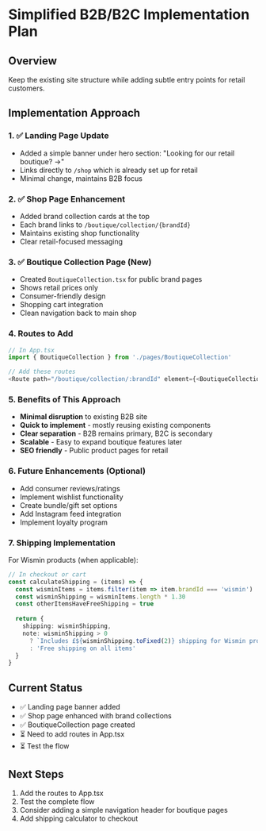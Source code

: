 # Simplified B2B/B2C Implementation Plan

## Overview
Keep the existing site structure while adding subtle entry points for retail customers.

## Implementation Approach

### 1. ✅ Landing Page Update
- Added a simple banner under hero section: "Looking for our retail boutique? →"
- Links directly to `/shop` which is already set up for retail
- Minimal change, maintains B2B focus

### 2. ✅ Shop Page Enhancement
- Added brand collection cards at the top
- Each brand links to `/boutique/collection/{brandId}`
- Maintains existing shop functionality
- Clear retail-focused messaging

### 3. ✅ Boutique Collection Page (New)
- Created `BoutiqueCollection.tsx` for public brand pages
- Shows retail prices only
- Consumer-friendly design
- Shopping cart integration
- Clean navigation back to main shop

### 4. Routes to Add
```typescript
// In App.tsx
import { BoutiqueCollection } from './pages/BoutiqueCollection'

// Add these routes
<Route path="/boutique/collection/:brandId" element={<BoutiqueCollection />} />
```

### 5. Benefits of This Approach
- **Minimal disruption** to existing B2B site
- **Quick to implement** - mostly reusing existing components
- **Clear separation** - B2B remains primary, B2C is secondary
- **Scalable** - Easy to expand boutique features later
- **SEO friendly** - Public product pages for retail

### 6. Future Enhancements (Optional)
- Add consumer reviews/ratings
- Implement wishlist functionality
- Create bundle/gift set options
- Add Instagram feed integration
- Implement loyalty program

### 7. Shipping Implementation
For Wismin products (when applicable):
```typescript
// In checkout or cart
const calculateShipping = (items) => {
  const wisminItems = items.filter(item => item.brandId === 'wismin')
  const wisminShipping = wisminItems.length * 1.30
  const otherItemsHaveFreeShipping = true
  
  return {
    shipping: wisminShipping,
    note: wisminShipping > 0 
      ? `Includes £${wisminShipping.toFixed(2)} shipping for Wismin products`
      : 'Free shipping on all items'
  }
}
```

## Current Status
- ✅ Landing page banner added
- ✅ Shop page enhanced with brand collections
- ✅ BoutiqueCollection page created
- ⏳ Need to add routes in App.tsx
- ⏳ Test the flow

## Next Steps
1. Add the routes to App.tsx
2. Test the complete flow
3. Consider adding a simple navigation header for boutique pages
4. Add shipping calculator to checkout
